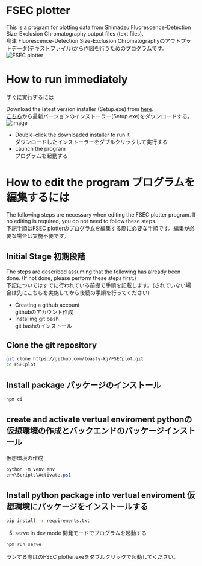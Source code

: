 # FSEC plotter

This is a program for plotting data from Shimadzu Fluorescence-Detection Size-Exclusion Chromatography output files (text files).
<br>島津 Fluorescence-Detection Size-Exclusion Chromatographyのアウトプットデータ(テキストファイル)から作図を行うためのプログラムです。
![FSEC plotter](https://github.com/toasty-kj/FSECplot/assets/74779681/29bba90b-cdfc-4e92-9445-103bb9625ae6)

# How to run immediately

すぐに実行するには

Download the latest version installer (Setup.exe) from [here](https://github.com/toasty-kj/FSECplot/releases/latest).
<br>[こちら](https://github.com/toasty-kj/FSECplot/releases/latest)から最新バージョンのインストーラー(Setup.exe)をダウンロードする。
![image](https://github.com/toasty-kj/FSECplot/assets/74779681/6e952326-10e0-40ea-9bf9-2bb63b2d2d45)

- Double-click the downloaded installer to run it
  <br>ダウンロードしたインストーラーをダブルクリックして実行する
- Launch the program
  <br>プログラムを起動する

# How to edit the program プログラムを編集するには

The following steps are necessary when editing the FSEC plotter program. If no editing is required, you do not need to follow these steps.
<br>下記手順はFSEC plotterのプログラムを編集する際に必要な手順です。編集が必要な場合は実施不要です。

## Initial Stage 初期段階

The steps are described assuming that the following has already been done. (If not done, please perform these steps first.)
<br>下記についてはすでに行われている前提で手順を記載します。(されていない場合は先にこちらを実施してから後続の手順を行ってください)

- Creating a github account
  <br>githubのアカウント作成
- Installing git bash
  <br>git bashのインストール

## Clone the git repository

```bash
git clone https://github.com/toasty-kj/FSECplot.git
cd FSECplot
```

## Install package パッケージのインストール

```bash
npm ci
```

## create and activate vertual enviroment pythonの仮想環境の作成とバックエンドのパッケージインストール

仮想環境の作成

```powershell
python -m venv env
env\Scripts\Activate.ps1
```

## Install python package into vertual enviroment 仮想環境にパッケージをインストールする

```bash
pip install -r requirements.txt
```

5. serve in dev mode 開発モードでプログラムを起動する

```bash
npm run serve
```

ランする際はのFSEC plotter.exeをダブルクリックで起動してください。

